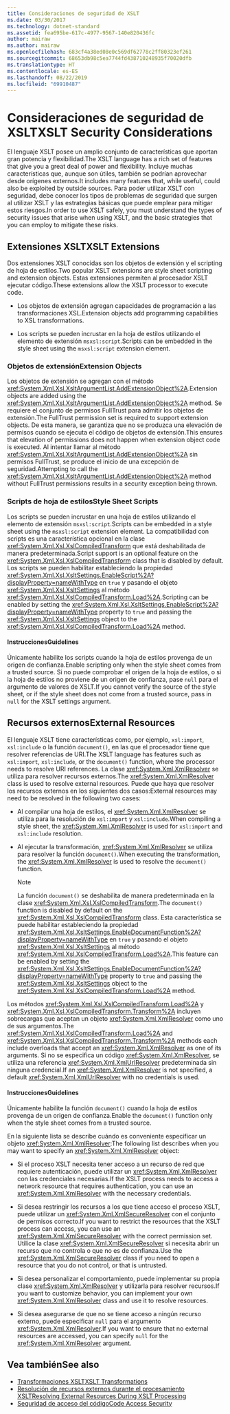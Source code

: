 ```yaml
---
title: Consideraciones de seguridad de XSLT
ms.date: 03/30/2017
ms.technology: dotnet-standard
ms.assetid: fea695be-617c-4977-9567-140e820436fc
author: mairaw
ms.author: mairaw
ms.openlocfilehash: 683cf4a38ed08e0c569df62778c2ff80323ef261
ms.sourcegitcommit: 68653db98c5ea7744fd438710248935f70020dfb
ms.translationtype: HT
ms.contentlocale: es-ES
ms.lasthandoff: 08/22/2019
ms.locfileid: "69910487"
---
```

# <a name="xslt-security-considerations"></a><span data-ttu-id="d8d39-102">Consideraciones de seguridad de XSLT</span><span class="sxs-lookup"><span data-stu-id="d8d39-102">XSLT Security Considerations</span></span>
<span data-ttu-id="d8d39-103">El lenguaje XSLT posee un amplio conjunto de características que aportan gran potencia y flexibilidad.</span><span class="sxs-lookup"><span data-stu-id="d8d39-103">The XSLT language has a rich set of features that give you a great deal of power and flexibility.</span></span> <span data-ttu-id="d8d39-104">Incluye muchas características que, aunque son útiles, también se podrían aprovechar desde orígenes externos.</span><span class="sxs-lookup"><span data-stu-id="d8d39-104">It includes many features that, while useful, could also be exploited by outside sources.</span></span> <span data-ttu-id="d8d39-105">Para poder utilizar XSLT con seguridad, debe conocer los tipos de problemas de seguridad que surgen al utilizar XSLT y las estrategias básicas que puede emplear para mitigar estos riesgos.</span><span class="sxs-lookup"><span data-stu-id="d8d39-105">In order to use XSLT safely, you must understand the types of security issues that arise when using XSLT, and the basic strategies that you can employ to mitigate these risks.</span></span>  
  
## <a name="xslt-extensions"></a><span data-ttu-id="d8d39-106">Extensiones XSLT</span><span class="sxs-lookup"><span data-stu-id="d8d39-106">XSLT Extensions</span></span>  
 <span data-ttu-id="d8d39-107">Dos extensiones XSLT conocidas son los objetos de extensión y el scripting de hoja de estilos.</span><span class="sxs-lookup"><span data-stu-id="d8d39-107">Two popular XSLT extensions are style sheet scripting and extension objects.</span></span> <span data-ttu-id="d8d39-108">Estas extensiones permiten al procesador XSLT ejecutar código.</span><span class="sxs-lookup"><span data-stu-id="d8d39-108">These extensions allow the XSLT processor to execute code.</span></span>  
  
- <span data-ttu-id="d8d39-109">Los objetos de extensión agregan capacidades de programación a las transformaciones XSL.</span><span class="sxs-lookup"><span data-stu-id="d8d39-109">Extension objects add programming capabilities to XSL transformations.</span></span>  
  
- <span data-ttu-id="d8d39-110">Los scripts se pueden incrustar en la hoja de estilos utilizando el elemento de extensión `msxsl:script`.</span><span class="sxs-lookup"><span data-stu-id="d8d39-110">Scripts can be embedded in the style sheet using the `msxsl:script` extension element.</span></span>  
  
### <a name="extension-objects"></a><span data-ttu-id="d8d39-111">Objetos de extensión</span><span class="sxs-lookup"><span data-stu-id="d8d39-111">Extension Objects</span></span>  
 <span data-ttu-id="d8d39-112">Los objetos de extensión se agregan con el método <xref:System.Xml.Xsl.XsltArgumentList.AddExtensionObject%2A>.</span><span class="sxs-lookup"><span data-stu-id="d8d39-112">Extension objects are added using the <xref:System.Xml.Xsl.XsltArgumentList.AddExtensionObject%2A> method.</span></span> <span data-ttu-id="d8d39-113">Se requiere el conjunto de permisos FullTrust para admitir los objetos de extensión.</span><span class="sxs-lookup"><span data-stu-id="d8d39-113">The FullTrust permission set is required to support extension objects.</span></span> <span data-ttu-id="d8d39-114">De esta manera, se garantiza que no se produzca una elevación de permisos cuando se ejecuta el código de objetos de extensión.</span><span class="sxs-lookup"><span data-stu-id="d8d39-114">This ensures that elevation of permissions does not happen when extension object code is executed.</span></span> <span data-ttu-id="d8d39-115">Al intentar llamar al método <xref:System.Xml.Xsl.XsltArgumentList.AddExtensionObject%2A> sin permisos FullTrust, se produce el inicio de una excepción de seguridad.</span><span class="sxs-lookup"><span data-stu-id="d8d39-115">Attempting to call the <xref:System.Xml.Xsl.XsltArgumentList.AddExtensionObject%2A> method without FullTrust permissions results in a security exception being thrown.</span></span>  
  
### <a name="style-sheet-scripts"></a><span data-ttu-id="d8d39-116">Scripts de hoja de estilos</span><span class="sxs-lookup"><span data-stu-id="d8d39-116">Style Sheet Scripts</span></span>  
 <span data-ttu-id="d8d39-117">Los scripts se pueden incrustar en una hoja de estilos utilizando el elemento de extensión `msxsl:script`.</span><span class="sxs-lookup"><span data-stu-id="d8d39-117">Scripts can be embedded in a style sheet using the `msxsl:script` extension element.</span></span> <span data-ttu-id="d8d39-118">La compatibilidad con scripts es una característica opcional en la clase <xref:System.Xml.Xsl.XslCompiledTransform> que está deshabilitada de manera predeterminada.</span><span class="sxs-lookup"><span data-stu-id="d8d39-118">Script support is an optional feature on the <xref:System.Xml.Xsl.XslCompiledTransform> class that is disabled by default.</span></span> <span data-ttu-id="d8d39-119">Los scripts se pueden habilitar estableciendo la propiedad <xref:System.Xml.Xsl.XsltSettings.EnableScript%2A?displayProperty=nameWithType> en `true` y pasando el objeto <xref:System.Xml.Xsl.XsltSettings> al método <xref:System.Xml.Xsl.XslCompiledTransform.Load%2A>.</span><span class="sxs-lookup"><span data-stu-id="d8d39-119">Scripting can be enabled by setting the <xref:System.Xml.Xsl.XsltSettings.EnableScript%2A?displayProperty=nameWithType> property to `true` and passing the <xref:System.Xml.Xsl.XsltSettings> object to the <xref:System.Xml.Xsl.XslCompiledTransform.Load%2A> method.</span></span>  
  
#### <a name="guidelines"></a><span data-ttu-id="d8d39-120">Instrucciones</span><span class="sxs-lookup"><span data-stu-id="d8d39-120">Guidelines</span></span>  
 <span data-ttu-id="d8d39-121">Únicamente habilite los scripts cuando la hoja de estilos provenga de un origen de confianza.</span><span class="sxs-lookup"><span data-stu-id="d8d39-121">Enable scripting only when the style sheet comes from a trusted source.</span></span> <span data-ttu-id="d8d39-122">Si no puede comprobar el origen de la hoja de estilos, o si la hoja de estilos no proviene de un origen de confianza, pase `null` para el argumento de valores de XSLT.</span><span class="sxs-lookup"><span data-stu-id="d8d39-122">If you cannot verify the source of the style sheet, or if the style sheet does not come from a trusted source, pass in `null` for the XSLT settings argument.</span></span>  
  
## <a name="external-resources"></a><span data-ttu-id="d8d39-123">Recursos externos</span><span class="sxs-lookup"><span data-stu-id="d8d39-123">External Resources</span></span>  
 <span data-ttu-id="d8d39-124">El lenguaje XSLT tiene características como, por ejemplo, `xsl:import`, `xsl:include` o la función `document()`, en las que el procesador tiene que resolver referencias de URI.</span><span class="sxs-lookup"><span data-stu-id="d8d39-124">The XSLT language has features such as `xsl:import`, `xsl:include`, or the `document()` function, where the processor needs to resolve URI references.</span></span> <span data-ttu-id="d8d39-125">La clase <xref:System.Xml.XmlResolver> se utiliza para resolver recursos externos.</span><span class="sxs-lookup"><span data-stu-id="d8d39-125">The <xref:System.Xml.XmlResolver> class is used to resolve external resources.</span></span> <span data-ttu-id="d8d39-126">Puede que haya que resolver los recursos externos en los siguientes dos casos:</span><span class="sxs-lookup"><span data-stu-id="d8d39-126">External resources may need to be resolved in the following two cases:</span></span>  
  
- <span data-ttu-id="d8d39-127">Al compilar una hoja de estilos, el <xref:System.Xml.XmlResolver> se utiliza para la resolución de `xsl:import` y `xsl:include`.</span><span class="sxs-lookup"><span data-stu-id="d8d39-127">When compiling a style sheet, the <xref:System.Xml.XmlResolver> is used for `xsl:import` and `xsl:include` resolution.</span></span>  
  
- <span data-ttu-id="d8d39-128">Al ejecutar la transformación, <xref:System.Xml.XmlResolver> se utiliza para resolver la función `document()`.</span><span class="sxs-lookup"><span data-stu-id="d8d39-128">When executing the transformation, the <xref:System.Xml.XmlResolver> is used to resolve the `document()` function.</span></span>  
  
    > [!NOTE]
    > <span data-ttu-id="d8d39-129">La función `document()` se deshabilita de manera predeterminada en la clase <xref:System.Xml.Xsl.XslCompiledTransform>.</span><span class="sxs-lookup"><span data-stu-id="d8d39-129">The `document()` function is disabled by default on the <xref:System.Xml.Xsl.XslCompiledTransform> class.</span></span> <span data-ttu-id="d8d39-130">Esta característica se puede habilitar estableciendo la propiedad <xref:System.Xml.Xsl.XsltSettings.EnableDocumentFunction%2A?displayProperty=nameWithType> en `true` y pasando el objeto <xref:System.Xml.Xsl.XsltSettings> al método <xref:System.Xml.Xsl.XslCompiledTransform.Load%2A>.</span><span class="sxs-lookup"><span data-stu-id="d8d39-130">This feature can be enabled by setting the <xref:System.Xml.Xsl.XsltSettings.EnableDocumentFunction%2A?displayProperty=nameWithType> property to `true` and passing the <xref:System.Xml.Xsl.XsltSettings> object to the <xref:System.Xml.Xsl.XslCompiledTransform.Load%2A> method.</span></span>  
  
 <span data-ttu-id="d8d39-131">Los métodos <xref:System.Xml.Xsl.XslCompiledTransform.Load%2A> y <xref:System.Xml.Xsl.XslCompiledTransform.Transform%2A> incluyen sobrecargas que aceptan un objeto <xref:System.Xml.XmlResolver> como uno de sus argumentos.</span><span class="sxs-lookup"><span data-stu-id="d8d39-131">The <xref:System.Xml.Xsl.XslCompiledTransform.Load%2A> and <xref:System.Xml.Xsl.XslCompiledTransform.Transform%2A> methods each include overloads that accept an <xref:System.Xml.XmlResolver> as one of its arguments.</span></span> <span data-ttu-id="d8d39-132">Si no se especifica un código <xref:System.Xml.XmlResolver>, se utiliza una referencia <xref:System.Xml.XmlUrlResolver> predeterminada sin ninguna credencial.</span><span class="sxs-lookup"><span data-stu-id="d8d39-132">If an <xref:System.Xml.XmlResolver> is not specified, a default <xref:System.Xml.XmlUrlResolver> with no credentials is used.</span></span>  
  
#### <a name="guidelines"></a><span data-ttu-id="d8d39-133">Instrucciones</span><span class="sxs-lookup"><span data-stu-id="d8d39-133">Guidelines</span></span>  
 <span data-ttu-id="d8d39-134">Únicamente habilite la función `document()` cuando la hoja de estilos provenga de un origen de confianza.</span><span class="sxs-lookup"><span data-stu-id="d8d39-134">Enable the `document()` function only when the style sheet comes from a trusted source.</span></span>  
  
 <span data-ttu-id="d8d39-135">En la siguiente lista se describe cuándo es conveniente especificar un objeto <xref:System.Xml.XmlResolver>:</span><span class="sxs-lookup"><span data-stu-id="d8d39-135">The following list describes when you may want to specify an <xref:System.Xml.XmlResolver> object:</span></span>  
  
- <span data-ttu-id="d8d39-136">Si el proceso XSLT necesita tener acceso a un recurso de red que requiere autenticación, puede utilizar un <xref:System.Xml.XmlResolver> con las credenciales necesarias.</span><span class="sxs-lookup"><span data-stu-id="d8d39-136">If the XSLT process needs to access a network resource that requires authentication, you can use an <xref:System.Xml.XmlResolver> with the necessary credentials.</span></span>  
  
- <span data-ttu-id="d8d39-137">Si desea restringir los recursos a los que tiene acceso el proceso XSLT, puede utilizar un <xref:System.Xml.XmlSecureResolver> con el conjunto de permisos correcto.</span><span class="sxs-lookup"><span data-stu-id="d8d39-137">If you want to restrict the resources that the XSLT process can access, you can use an <xref:System.Xml.XmlSecureResolver> with the correct permission set.</span></span> <span data-ttu-id="d8d39-138">Utilice la clase <xref:System.Xml.XmlSecureResolver> si necesita abrir un recurso que no controla o que no es de confianza.</span><span class="sxs-lookup"><span data-stu-id="d8d39-138">Use the <xref:System.Xml.XmlSecureResolver> class if you need to open a resource that you do not control, or that is untrusted.</span></span>  
  
- <span data-ttu-id="d8d39-139">Si desea personalizar el comportamiento, puede implementar su propia clase <xref:System.Xml.XmlResolver> y utilizarla para resolver recursos.</span><span class="sxs-lookup"><span data-stu-id="d8d39-139">If you want to customize behavior, you can implement your own <xref:System.Xml.XmlResolver> class and use it to resolve resources.</span></span>  
  
- <span data-ttu-id="d8d39-140">Si desea asegurarse de que no se tiene acceso a ningún recurso externo, puede especificar `null` para el argumento <xref:System.Xml.XmlResolver>.</span><span class="sxs-lookup"><span data-stu-id="d8d39-140">If you want to ensure that no external resources are accessed, you can specify `null` for the <xref:System.Xml.XmlResolver> argument.</span></span>  
  
## <a name="see-also"></a><span data-ttu-id="d8d39-141">Vea también</span><span class="sxs-lookup"><span data-stu-id="d8d39-141">See also</span></span>

- [<span data-ttu-id="d8d39-142">Transformaciones XSLT</span><span class="sxs-lookup"><span data-stu-id="d8d39-142">XSLT Transformations</span></span>](../../../../docs/standard/data/xml/xslt-transformations.md)
- [<span data-ttu-id="d8d39-143">Resolución de recursos externos durante el procesamiento XSLT</span><span class="sxs-lookup"><span data-stu-id="d8d39-143">Resolving External Resources During XSLT Processing</span></span>](../../../../docs/standard/data/xml/resolving-external-resources-during-xslt-processing.md)
- [<span data-ttu-id="d8d39-144">Seguridad de acceso del código</span><span class="sxs-lookup"><span data-stu-id="d8d39-144">Code Access Security</span></span>](../../../../docs/framework/misc/code-access-security.md)
